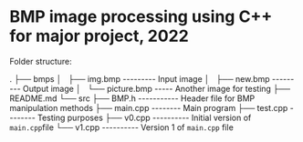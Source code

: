 # BMP image processing using C++ for major project, 2022

Folder structure:

.
├── bmps
│   ├── img.bmp --------- Input image
│   ├── new.bmp --------- Output image
│   └── picture.bmp ----- Another image for testing
├── README.md
└── src
    ├── BMP.h ----------- Header file for BMP manipulation methods
    ├── main.cpp -------- Main program
    ├── test.cpp -------- Testing purposes
    ├── v0.cpp ---------- Initial version of `main.cpp`file
    └── v1.cpp ---------- Version 1 of `main.cpp` file
